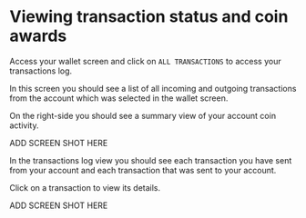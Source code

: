 # Viewing transaction status and coin awards

Access your wallet screen and click on `ALL TRANSACTIONS` to access your transactions log.

In this screen you should see a list of all incoming and outgoing transactions from the account which was selected in the wallet screen.

On the right-side you should see a summary view of your account coin activity.

ADD SCREEN SHOT HERE

In the transactions log view you should see each transaction you have sent from your account and each transaction that was sent to your account.

Click on a transaction to view its details.

ADD SCREEN SHOT HERE
